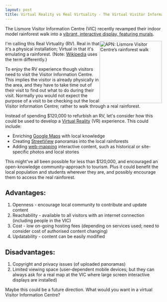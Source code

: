 ```yaml
---
layout: post
title: Virtual Reality vs Real Virtuality - The Virtual Visitor Information Centre
---
```


The Lismore Visitor Information Centre (VIC) recently revamped their indoor model rainforest walk into a [vibrant, interactive display, featuring murals](http://www.echonews.com.au/news/art-and-environment-captured-in-rainforest/1688343/).

<img src="http://media2.apnonline.com.au/img/media/images/2012/12/20/LEC_20-12-2012_EGN_04_lecvisitorcentre_fct1024x630x54_t460.jpg" alt="APN: Lismore Visitor Centre’s rainforest walk" width="200" style="float:right;">

I'm calling this Real Virtuality (RV). Real in that it's a physical installation; Virtual in that it's emulating a rainforest. (Note: [Wikipedia](http://en.wikipedia.org/wiki/Real_Virtuality) uses the term differently.)

To enjoy the RV experience though visitors need to visit the Visitor Information Centre. This implies the visitor is already physically in the area, and they have to take time out of their visit to find out what to do during their visit. Normally you would not expect the purpose of a visit to be checking out the local Visitor information Centre; rather to walk through a real rainforest.

Instead of spending $120,000 to refurbish an RV, let's consider how this could be used to develop a [Virtual Reality](https://en.wikipedia.org/wiki/Virtual_reality) (VR) experience. This could include:
* Enriching [Google Maps](http://www.google.com.au/mapmaker) with local knowledge
* Creating [StreetView](https://maps.google.com/help/maps/streetview/contribute/) panoramas into the local rainforests
* Adding [web-mapping](http://en.wikipedia.org/wiki/Web_mapping) interactive content, such as historical or site-specific photos and local stories

This might've all been possible for less than $120,000, and encouraged an open-knowledge community-approach to tourism. Plus it could benefit the local population and students wherever they are, and possibly encourage them to access the real rainforest.

## Advantages:
1. Openness - encourage local community to contribute and update content
1. Reachability - available to all visitors with an internet connection (including people in the VIC)
1. Cost - low on-going hosting fees (depending on services used; need to consider cost of authorised content changing)
1. Updatability - content can be easily modified

## Disadvantages:
1. Copyright and privacy issues (of uploaded panoramas)
1. Limited viewing space (user-dependent mobile devices; but they can always ask for a real map at the VIC where large screen interactive displays are installed)

Maybe this could be a future direction. What would you want in a virtual Visitor Information Centre?